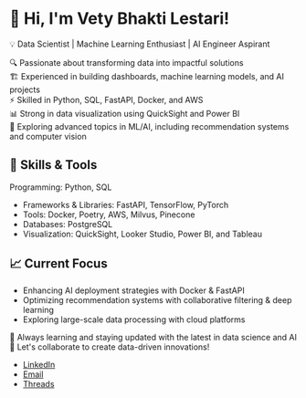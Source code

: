 # 🚀 Hi, I'm Vety Bhakti Lestari!

💡 Data Scientist | Machine Learning Enthusiast | AI Engineer Aspirant

🔍 Passionate about transforming data into impactful solutions  
🏗️ Experienced in building dashboards, machine learning models, and AI projects  
⚡ Skilled in Python, SQL, FastAPI, Docker, and AWS  
📊 Strong in data visualization using QuickSight and Power BI  
🧠 Exploring advanced topics in ML/AI, including recommendation systems and computer vision  

## 🚀 Skills & Tools

Programming: Python, SQL  
- Frameworks & Libraries: FastAPI, TensorFlow, PyTorch  
- Tools: Docker, Poetry, AWS, Milvus, Pinecone  
- Databases: PostgreSQL  
- Visualization: QuickSight, Looker Studio, Power BI, and Tableau  

## 📈 Current Focus

- Enhancing AI deployment strategies with Docker & FastAPI
- Optimizing recommendation systems with collaborative filtering & deep learning
- Exploring large-scale data processing with cloud platforms

🌱 Always learning and staying updated with the latest in data science and AI  
💬 Let's collaborate to create data-driven innovations!  
   - [LinkedIn](https://www.linkedin.com/in/vetybhaktilestari/)    
   - [Email](vetylestari3@gmail.com)   
   - [Threads](https://www.threads.net/@vetybhakti2)  



<!---
vetybhakti2/vetybhakti2 is a ✨ special ✨ repository because its `README.md` (this file) appears on your GitHub profile.
You can click the Preview link to take a look at your changes.
--->
